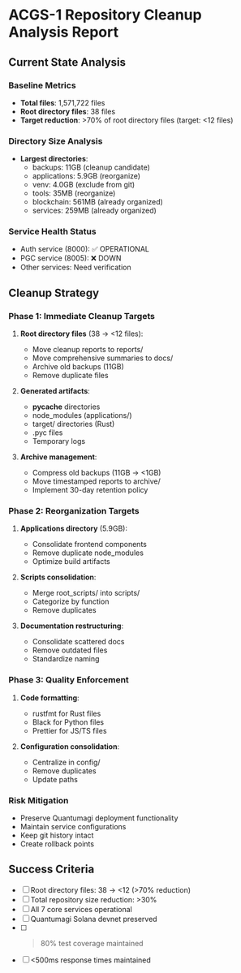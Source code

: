 # ACGS-1 Repository Cleanup Analysis Report

## Current State Analysis

### Baseline Metrics
- **Total files**: 1,571,722 files
- **Root directory files**: 38 files
- **Target reduction**: >70% of root directory files (target: <12 files)

### Directory Size Analysis
- **Largest directories**:
  - backups: 11GB (cleanup candidate)
  - applications: 5.9GB (reorganize)
  - venv: 4.0GB (exclude from git)
  - tools: 35MB (reorganize)
  - blockchain: 561MB (already organized)
  - services: 259MB (already organized)

### Service Health Status
- Auth service (8000): ✅ OPERATIONAL
- PGC service (8005): ❌ DOWN
- Other services: Need verification

## Cleanup Strategy

### Phase 1: Immediate Cleanup Targets
1. **Root directory files** (38 → <12 files):
   - Move cleanup reports to reports/
   - Move comprehensive summaries to docs/
   - Archive old backups (11GB)
   - Remove duplicate files

2. **Generated artifacts**:
   - __pycache__ directories
   - node_modules (applications/)
   - target/ directories (Rust)
   - .pyc files
   - Temporary logs

3. **Archive management**:
   - Compress old backups (11GB → <1GB)
   - Move timestamped reports to archive/
   - Implement 30-day retention policy

### Phase 2: Reorganization Targets
1. **Applications directory** (5.9GB):
   - Consolidate frontend components
   - Remove duplicate node_modules
   - Optimize build artifacts

2. **Scripts consolidation**:
   - Merge root_scripts/ into scripts/
   - Categorize by function
   - Remove duplicates

3. **Documentation restructuring**:
   - Consolidate scattered docs
   - Remove outdated files
   - Standardize naming

### Phase 3: Quality Enforcement
1. **Code formatting**:
   - rustfmt for Rust files
   - Black for Python files
   - Prettier for JS/TS files

2. **Configuration consolidation**:
   - Centralize in config/
   - Remove duplicates
   - Update paths

### Risk Mitigation
- Preserve Quantumagi deployment functionality
- Maintain service configurations
- Keep git history intact
- Create rollback points

## Success Criteria
- [ ] Root directory files: 38 → <12 (>70% reduction)
- [ ] Total repository size reduction: >30%
- [ ] All 7 core services operational
- [ ] Quantumagi Solana devnet preserved
- [ ] >80% test coverage maintained
- [ ] <500ms response times maintained
